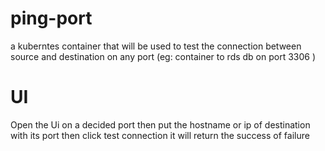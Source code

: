 # ping-port
a kuberntes container that will be used to test the connection between source and destination on any port (eg: container to rds db on port 3306 )


# UI
Open the Ui on a decided port then put the hostname or ip of destination with its port then click test connection it will return the success of failure 
